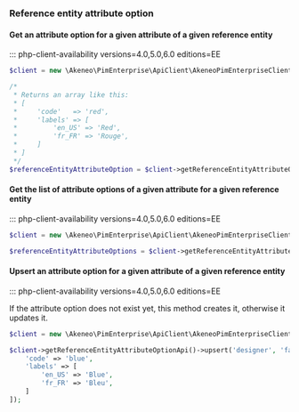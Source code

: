 ### Reference entity attribute option

#### Get an attribute option for a given attribute of a given reference entity
::: php-client-availability versions=4.0,5.0,6.0 editions=EE

```php
$client = new \Akeneo\PimEnterprise\ApiClient\AkeneoPimEnterpriseClientBuilder('http://akeneo.com/')->buildAuthenticatedByPassword('client_id', 'secret', 'admin', 'admin');

/*
 * Returns an array like this:
 * [
 *     'code'   => 'red',
 *     'labels' => [
 *         'en_US' => 'Red',
 *         'fr_FR' => 'Rouge',
 *     ]
 * ]
 */
$referenceEntityAttributeOption = $client->getReferenceEntityAttributeOptionApi()->get('designer', 'favorite_color', 'red');
```

#### Get the list of attribute options of a given attribute for a given reference entity
::: php-client-availability versions=4.0,5.0,6.0 editions=EE

```php
$client = new \Akeneo\PimEnterprise\ApiClient\AkeneoPimEnterpriseClientBuilder('http://akeneo.com/')->buildAuthenticatedByPassword('client_id', 'secret', 'admin', 'admin');

$referenceEntityAttributeOptions = $client->getReferenceEntityAttributeOptionApi()->all('designer', 'favorite_color');
```

#### Upsert an attribute option for a given attribute of a given reference entity
::: php-client-availability versions=4.0,5.0,6.0 editions=EE

If the attribute option does not exist yet, this method creates it, otherwise it updates it.

```php
$client = new \Akeneo\PimEnterprise\ApiClient\AkeneoPimEnterpriseClientBuilder('http://akeneo.com/')->buildAuthenticatedByPassword('client_id', 'secret', 'admin', 'admin');

$client->getReferenceEntityAttributeOptionApi()->upsert('designer', 'favorite_color', 'blue', [
    'code' => 'blue',
    'labels' => [
        'en_US' => 'Blue',
        'fr_FR' => 'Bleu',
    ]
]);
```
